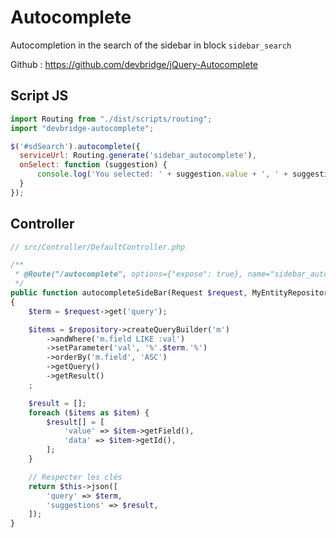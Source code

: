 # Autocomplete

Autocompletion in the search of the sidebar in block `sidebar_search`

Github : https://github.com/devbridge/jQuery-Autocomplete

## Script JS

~~~ javascript
import Routing from "./dist/scripts/routing";
import "devbridge-autocomplete";

$('#sdSearch').autocomplete({
  serviceUrl: Routing.generate('sidebar_autocomplete'),
  onSelect: function (suggestion) {
      console.log('You selected: ' + suggestion.value + ', ' + suggestion.data);
  }
});
~~~

## Controller

~~~ php
// src/Controller/DefaultController.php

/**
 * @Route("/autocomplete", options={"expose": true}, name="sidebar_autocomplete")
 */
public function autocompleteSideBar(Request $request, MyEntityRepository $repository): JsonResponse
{
    $term = $request->get('query');

    $items = $repository->createQueryBuilder('m')
        ->andWhere('m.field LIKE :val')
        ->setParameter('val', '%'.$term.'%')
        ->orderBy('m.field', 'ASC')
        ->getQuery()
        ->getResult()
    ;

    $result = [];
    foreach ($items as $item) {
        $result[] = [
            'value' => $item->getField(),
            'data' => $item->getId(),
        ];
    }

    // Respecter les clés
    return $this->json([
        'query' => $term,
        'suggestions' => $result,
    ]);
}
~~~
